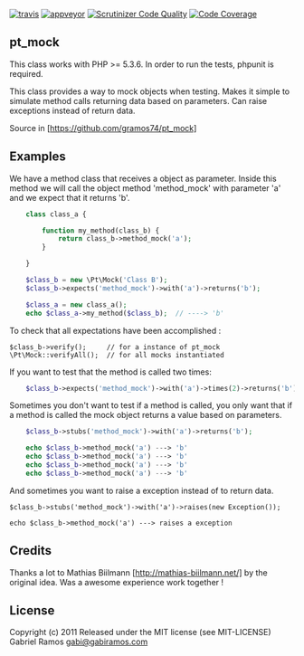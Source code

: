 [![travis](https://travis-ci.org/trilopin/pt_mock)](https://travis-ci.org/trilopin/pt_mock.svg?branch=master)
[![appveyor](https://ci.appveyor.com/project/trilopin/pt-mock)](https://ci.appveyor.com/api/projects/status/pp3dthsbli5ysk7y?svg=true)
[![Scrutinizer Code Quality](https://scrutinizer-ci.com/g/trilopin/pt_mock/badges/quality-score.png?b=master)](https://scrutinizer-ci.com/g/trilopin/pt_mock/?branch=master)
[![Code Coverage](https://scrutinizer-ci.com/g/trilopin/pt_mock/badges/coverage.png?b=master)](https://scrutinizer-ci.com/g/trilopin/pt_mock/?branch=master)

pt_mock
--------------------------------------------------------------------------------

This class works with PHP >= 5.3.6.
In order to run the tests, phpunit is required.

This class provides a way to mock objects when testing. Makes it simple to
simulate method calls returning data based on parameters. Can raise exceptions
instead of return data.

Source in [https://github.com/gramos74/pt_mock]




Examples
--------------------------------------------------------------------------------

We have a method class that receives a object as parameter. Inside this method
we will call the object method 'method_mock' with parameter 'a'
and we expect that it returns 'b'.

```php
    class class_a {

        function my_method(class_b) {
            return class_b->method_mock('a');
        }

    }

    $class_b = new \Pt\Mock('Class B');
    $class_b->expects('method_mock')->with('a')->returns('b');

    $class_a = new class_a();
    echo $class_a->my_method($class_b);  // ----> 'b'
```

To check that all expectations have been accomplished :

    $class_b->verify();     // for a instance of pt_mock
    \Pt\Mock::verifyAll();  // for all mocks instantiated


If you want to test that the method is called two times:

```php
    $class_b->expects('method_mock')->with('a')->times(2)->returns('b');
```

Sometimes you don't want to test if a method is called, you only want that if a
method is called the mock object returns a value based on parameters.

```php
    $class_b->stubs('method_mock')->with('a')->returns('b');

    echo $class_b->method_mock('a') ---> 'b'
    echo $class_b->method_mock('a') ---> 'b'
    echo $class_b->method_mock('a') ---> 'b'
    echo $class_b->method_mock('a') ---> 'b'
```


And sometimes you want to raise a exception instead of to return data.

    $class_b->stubs('method_mock')->with('a')->raises(new Exception());

    echo $class_b->method_mock('a') ---> raises a exception




Credits
--------------------------------------------------------------------------------

Thanks a lot to Mathias Biilmann [http://mathias-biilmann.net/] by the original
idea. Was a awesome experience work together !




License
--------------------------------------------------------------------------------

Copyright (c) 2011 Released under the MIT license (see MIT-LICENSE)
Gabriel Ramos <gabi@gabiramos.com>